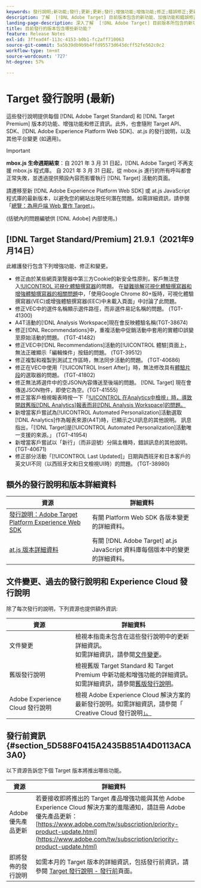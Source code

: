 ```yaml
---
keywords: 發行說明;新功能;發行;更新;更新;發行;增強功能;增強功能;修正;錯誤修正;更新
description: 了解  [!DNL Adobe Target] 目前版本包含的新功能、加強功能和錯誤修正，其中包括 SDK、API 和 JavaScript 資料庫。
landing-page-description: 深入了解  [!DNL Adobe Target] 目前版本所包含的新功能、增強功能和修正。
title: 目前發行的版本包含哪些新功能？
feature: Release Notes
exl-id: 3ffead4f-113c-4153-b0b1-fc2aff710063
source-git-commit: 5a5b39db9b9b4ffd95573d643dcff52fe562c0c2
workflow-type: tm+mt
source-wordcount: '727'
ht-degree: 57%

---
```


# Target 發行說明 (最新)

這些發行說明提供每個 [!DNL Adobe Target Standard] 和 [!DNL Target Premium] 版本的功能、增強功能和修正資訊。此外，也會隨附 Target API、SDK、[!DNL Adobe Experience Platform Web SDK]、at.js 的發行說明，以及其他平台變更 (如適用)。

>[!IMPORTANT]
>
>**mbox.js 生命週期結束**：自 2021 年 3 月 31 日起，[!DNL Adobe Target] 不再支援 mbox.js 程式庫。 自 2021 年 3 月 31 日起，從 mbox.js 進行的所有呼叫都會正常失敗，並透過提供預設內容而影響執行 [!DNL Target] 活動的頁面。
>
>請遷移至新 [!DNL Adobe Experience Platform Web SDK] 或 at.js JavaScript 程式庫的最新版本，以避免您的網站出現任何潛在問題。如需詳細資訊，請參閱「[總覽：為用戶端 Web 實作 Target](/help/c-implementing-target/c-implementing-target-for-client-side-web/implement-target-for-client-side-web.md)」。

(括號內的問題編號供 [!DNL Adobe] 內部使用。)

## [!DNL Target Standard/Premium] 21.9.1（2021年9月14日）

此維護發行包含下列增強功能、修正和變更。

* 修正由於某些網頁瀏覽器中第三方Cookie的新安全性原則，客戶無法登入[!UICONTROL 可視化體驗撰寫器](VEC)的問題。 在[疑難排解可視化體驗撰寫器和增強體驗撰寫器的相關問題](/help/c-experiences/c-visual-experience-composer/r-troubleshoot-composer/issues-related-to-the-visual-experience-composer-vec-and-enhanced-experience-composer-eec.md)中，「使用Google Chrome 80+版時，可視化體驗撰寫器(VEC)或增強體驗撰寫器(EEC)中未載入頁面」中討論了此問題。
* 修正VEC中的選件名稱顯示選件路徑，而非選件易記名稱的問題。 (TGT-41300)
* A4T活動的[!DNL Analysis Workspace]現在會反映體驗名稱(TGT-38674)
* 修正[!DNL Recommendations]中，重複活動中促銷活動中套用的實體ID誤變至原始活動的問題。 (TGT-41482)
* 修正VEC中[!DNL Recommendations]活動的[!UICONTROL 體驗]頁面上，無法正確顯示「編輯條件」按鈕的問題。 (TGT-39512)
* 修正複製和複製到測試工作區時，無法同步活動的問題。 (TGT-40686)
* 修正在VEC中使用「[!UICONTROL Insert After]」時，無法修改具有[體驗片段](/help/c-experiences/c-manage-content/aem-experience-fragments.md)的選取器的問題。 (TGT-41802)
* 修正無法將選件中的空JSON內容傳送至後端的問題。 [!DNL Target] 現在會傳送JSON物件，即使它為空。(TGT-41555)
* 修正當客戶檢視報表時按一下「[!UICONTROL 在Analytics中檢視」時，導致開啟舊版[!DNL Analytics]報表而非[!DNL Analysis Workspace]的問題。 ](TGT-41867)
* 新增當客戶嘗試為[!UICONTROL Automated Personalization]活動選取[!DNL Analytics]作為報表來源(A4T)時，已顯示之UI訊息的其他說明。 訊息指出，「[!DNL Target]是[!UICONTROL Automated Personalization]活動唯一支援的來源。」 (TGT-41954)
* 新增當客戶嘗試以「新行」（而非逗號）分隔主機時，錯誤訊息的其他說明。 (TGT-40671)
* 修正部分活動「[!UICONTROL Last Updated]」日期與西班牙和日本客戶的英文UI不同（以西班牙文和日文檢視UI時）的問題。 (TGT-38980)

## 額外的發行說明和版本詳細資料

| 資源 | 詳細資料 |
|--- |--- |
| [發行說明：Adobe Target Platform Experience Web SDK](https://experienceleague.adobe.com/docs/experience-platform/edge/release-notes.html?lang=zh_Hant) | 有關 Platform Web SDK 各版本變更的詳細資料。 |
| [at.js 版本詳細資料](/help/c-implementing-target/c-implementing-target-for-client-side-web/target-atjs-versions.md) | 有關 [!DNL Adobe Target] at.js JavaScript 資料庫每個版本中的變更的詳細資料。 |

## 文件變更、過去的發行說明和 Experience Cloud 發行說明

除了每次發行的說明，下列資源也提供額外資訊:

| 資源 | 詳細資料 |
|--- |--- |
| 文件變更 | 檢視本指南未包含在這些發行說明中的更新詳細資訊。<br>如需詳細資訊，請參閱[文件變更](/help/r-release-notes/doc-change.md#reference_366123CF00994BACBBF9BBDF2C4D840C)。 |
| 舊版發行說明 | 檢視舊版 Target Standard 和 Target Premium 中新功能和增強功能的詳細資訊。<br>如需詳細資訊，請參閱[舊版發行說明](/help/r-release-notes/release-notes-for-previous-releases.md)。 |
| Adobe Experience Cloud 發行說明 | 檢視 Adobe Experience Cloud 解決方案的最新發行說明。如需詳細資訊，請參閱「<br>Creative Cloud 發行說明[」。](https://experienceleague.adobe.com/docs/release-notes/experience-cloud/current.html??lang=zh-Hant) |

## 發行前資訊 {#section_5D588F0415A2435B851A4D0113ACA3A0}

以下資源告訴您下個 Target 版本將推出哪些功能。

| 資源 | 詳細資料 |
|--- |--- |
| Adobe 優先產品更新 | 若要接收即將推出的 Target 產品增強功能與其他 Adobe Experience Cloud 解決方案的進階通知，請註冊 Adobe 優先產品更新：<br>[https://www.adobe.com/tw/subscription/priority-product-update.html](https://www.adobe.com/tw/subscription/priority-product-update.html) |
| 即將發佈的發行說明 | 如需本月的 Target 版本的詳細資訊，包括發行前資訊，請參閱 [Target 發行說明 - 發行前](/help/r-release-notes/target-release-notes.md)頁面。 |

